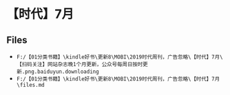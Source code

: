 # 【时代】7月

## Files

- `F:/【01分类书籍】\kindle好书\更新8\MOBI\2019时代周刊，广告忽略\【时代】7月\【扫码关注】网站杂志晚1个月更新，公众号每周日按时更新.png.baiduyun.downloading`
- `F:/【01分类书籍】\kindle好书\更新8\MOBI\2019时代周刊，广告忽略\【时代】7月\files.md`
